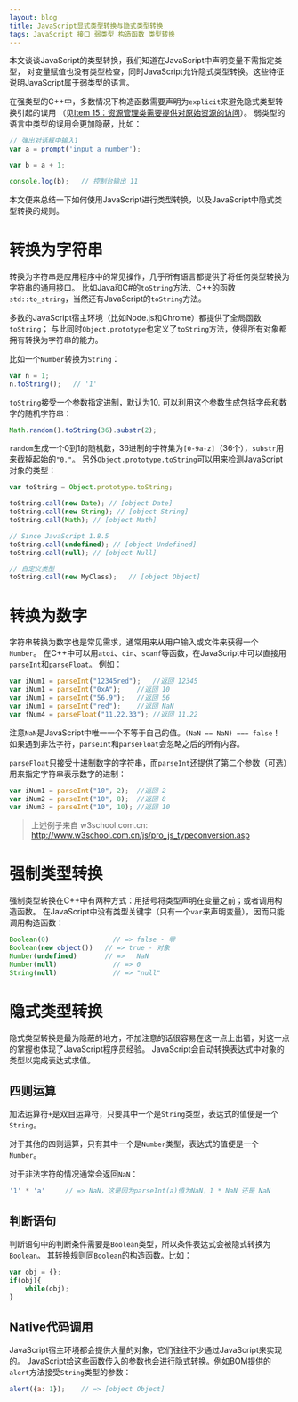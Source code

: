 ```yaml
---
layout: blog
title: JavaScript显式类型转换与隐式类型转换
tags: JavaScript 接口 弱类型 构造函数 类型转换
---
```


本文谈谈JavaScript的类型转换，我们知道在JavaScript中声明变量不需指定类型，
对变量赋值也没有类型检查，同时JavaScript允许隐式类型转换。这些特征说明JavaScript属于弱类型的语言。

在强类型的C++中，多数情况下构造函数需要声明为`explicit`来避免隐式类型转换引起的误用
（见[Item 15：资源管理类需要提供对原始资源的访问][item15]）。
弱类型的语言中类型的误用会更加隐蔽，比如：

```javascript
// 弹出对话框中输入1
var a = prompt('input a number');

var b = a + 1;

console.log(b);   // 控制台输出 11   
```

本文便来总结一下如何使用JavaScript进行类型转换，以及JavaScript中隐式类型转换的规则。

<!--more-->

# 转换为字符串

转换为字符串是应用程序中的常见操作，几乎所有语言都提供了将任何类型转换为字符串的通用接口。
比如Java和C#的`toString`方法、C++的函数`std::to_string`，当然还有JavaScript的`toString`方法。

多数的JavaScript宿主环境（比如Node.js和Chrome）都提供了全局函数`toString`；
与此同时`Object.prototype`也定义了`toString`方法，使得所有对象都拥有转换为字符串的能力。

比如一个`Number`转换为`String`：

```javascript
var n = 1;
n.toString();   // '1'
```

`toString`接受一个参数指定进制，默认为10. 可以利用这个参数生成包括字母和数字的随机字符串：

```javascript
Math.random().toString(36).substr(2);
```

`random`生成一个0到1的随机数，36进制的字符集为`[0-9a-z]`（36个），`substr`用来截掉起始的`"0."`。
另外`Object.prototype.toString`可以用来检测JavaScript对象的类型：

```javascript
var toString = Object.prototype.toString;

toString.call(new Date); // [object Date]
toString.call(new String); // [object String]
toString.call(Math); // [object Math]

// Since JavaScript 1.8.5
toString.call(undefined); // [object Undefined]
toString.call(null); // [object Null]

// 自定义类型
toString.call(new MyClass);   // [object Object]
```

# 转换为数字

字符串转换为数字也是常见需求，通常用来从用户输入或文件来获得一个`Number`。
在C++中可以用`atoi`、`cin`、`scanf`等函数，在JavaScript中可以直接用`parseInt`和`parseFloat`。
例如：

```javascript
var iNum1 = parseInt("12345red");	//返回 12345
var iNum1 = parseInt("0xA");	//返回 10
var iNum1 = parseInt("56.9");	//返回 56
var iNum1 = parseInt("red");	//返回 NaN
var fNum4 = parseFloat("11.22.33");	//返回 11.22
```

注意`NaN`是JavaScript中唯一一个不等于自己的值。`(NaN == NaN) === false`！
如果遇到非法字符，`parseInt`和`parseFloat`会忽略之后的所有内容。

`parseFloat`只接受十进制数字的字符串，而`parseInt`还提供了第二个参数（可选）用来指定字符串表示数字的进制：

```javascript
var iNum1 = parseInt("10", 2);	//返回 2
var iNum2 = parseInt("10", 8);	//返回 8
var iNum3 = parseInt("10", 10);	//返回 10
```

> 上述例子来自 w3school.com.cn: http://www.w3school.com.cn/js/pro_js_typeconversion.asp

# 强制类型转换

强制类型转换在C++中有两种方式：用括号将类型声明在变量之前；或者调用构造函数。
在JavaScript中没有类型关键字（只有一个`var`来声明变量），因而只能调用构造函数：

```javascript
Boolean(0)		          // => false - 零
Boolean(new object()) 	// => true - 对象
Number(undefined)       // =>	NaN
Number(null)	          // => 0
String(null)	          // => "null"
```

# 隐式类型转换

隐式类型转换是最为隐蔽的地方，不加注意的话很容易在这一点上出错，对这一点的掌握也体现了JavaScript程序员经验。
JavaScript会自动转换表达式中对象的类型以完成表达式求值。

## 四则运算

加法运算符`+`是双目运算符，只要其中一个是`String`类型，表达式的值便是一个`String`。

对于其他的四则运算，只有其中一个是`Number`类型，表达式的值便是一个`Number`。

对于非法字符的情况通常会返回`NaN`：

```javascript
'1' * 'a'     // => NaN，这是因为parseInt(a)值为NaN，1 * NaN 还是 NaN
```

## 判断语句

判断语句中的判断条件需要是`Boolean`类型，所以条件表达式会被隐式转换为`Boolean`。
其转换规则同`Boolean`的构造函数。比如：

```javascript
var obj = {};
if(obj){
    while(obj);
}
```

## Native代码调用

JavaScript宿主环境都会提供大量的对象，它们往往不少通过JavaScript来实现的。
JavaScript给这些函数传入的参数也会进行隐式转换。例如BOM提供的`alert`方法接受`String`类型的参数：

```javascript
alert({a: 1});    // => [object Object]
```

[item15]: /2015/08/05/effective-cpp-15.html
